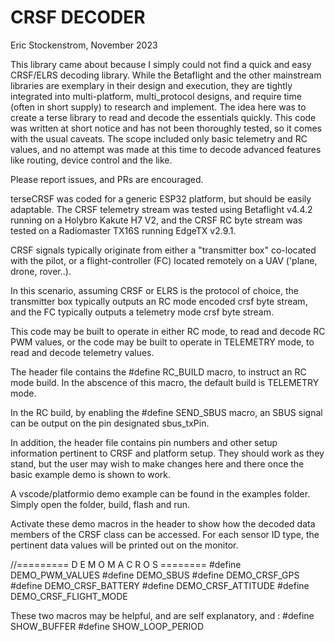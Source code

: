 # CRSF DECODER

Eric Stockenstrom, November 2023

This library came about because I simply could not find a quick and easy CRSF/ELRS decoding library. While the Betaflight and the other mainstream libraries are exemplary in their design and execution, they are tightly integrated into multi-platform, multi_protocol designs, and require time (often in short supply) to research and implement. The idea here was to create a terse library to read and decode the essentials quickly. This code was written at short notice and has not been thoroughly tested, so it comes with the usual caveats. The scope included only basic telemetry and RC values, and no attempt was made at this time to decode advanced features like routing, device control and the like. 

Please report issues, and PRs are encouraged.

terseCRSF was coded for a generic ESP32 platform, but should be easily adaptable. The CRSF telemetry stream was tested using Betaflight v4.4.2 running on a Holybro Kakute H7 V2, and the CRSF RC byte stream was tested on a Radiomaster TX16S running EdgeTX v2.9.1.

CRSF signals typically originate from either a "transmitter box" co-located with the pilot, or a flight-controller (FC) located remotely on a UAV ('plane, drone, rover..). 

In this scenario, assuming CRSF or ELRS is the protocol of choice, the transmitter box typically outputs an RC mode encoded crsf byte stream, and the FC typically outputs a telemetry mode crsf byte stream.

This code may be built to operate in either RC mode, to read and decode RC PWM values, or the code may be built to operate in TELEMETRY mode, to read and decode telemetry values.

The header file contains the #define RC_BUILD macro, to instruct an RC mode build. In the abscence of this macro, the default build is TELEMETRY mode.

In the RC build, by enabling the #define SEND_SBUS macro, an SBUS signal can be output on the pin designated sbus_txPin.

In addition, the header file contains pin numbers and other setup information pertinent to CRSF and platform setup. They should work as they stand, but the user may wish to make changes here and there once the basic example demo is shown to work.

A vscode/platformio demo example can be found in the examples folder. Simply open the folder, build, flash and run.

Activate these demo macros in the header to show how the decoded data members of the CRSF class can be accessed. For each sensor ID type, the pertinent data values will be printed out on the monitor.

//=========  D E M O   M A C R O S  ========
#define DEMO_PWM_VALUES
#define DEMO_SBUS
#define DEMO_CRSF_GPS
#define DEMO_CRSF_BATTERY
#define DEMO_CRSF_ATTITUDE
#define DEMO_CRSF_FLIGHT_MODE

These two macros may be helpful, and are self explanatory, and :
#define SHOW_BUFFER
#define SHOW_LOOP_PERIOD